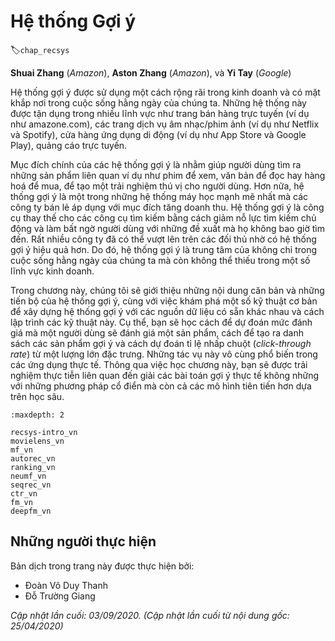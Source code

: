 <!--
# Recommender Systems
-->

# Hệ thống Gợi ý
:label:`chap_recsys`


**Shuai Zhang** (*Amazon*), **Aston Zhang** (*Amazon*), và **Yi Tay** (*Google*)

<!--
Recommender systems are widely employed in industry and are ubiquitous in our daily lives. 
These systems are utilized in a number of areas such as online shopping sites (e.g., amazon.com), 
music/movie services site (e.g., Netflix and Spotify), mobile application stores (e.g., IOS app store and google play), 
online advertising, just to name a few.
-->

Hệ thống gợi ý được sử dụng một cách rộng rãi trong kinh doanh và có mặt khắp nơi trong cuộc sống hằng ngày của chúng ta.
Những hệ thống này được tận dụng trong nhiều lĩnh vực như trang bán hàng trực tuyến (ví dụ như amazone.com), các trang dịch vụ âm nhạc/phim ảnh (ví dụ như Netflix và Spotify), cửa hàng ứng dụng di động (ví dụ như App Store và Google Play), quảng cáo trực tuyến.


<!--
The major goal of recommender systems is to help users discover relevant items such as movies to watch, 
text to read or products to buy, so as to create a delightful user experience. 
Moreover, recommender systems are among the most powerful machine learning systems that online retailers implement in order to drive incremental revenue. 
Recommender systems are replacements of search engines by reducing the efforts in proactive searches and surprising users with offers they never searched for. 
Many companies managed to position themselves ahead of their competitors with the help of more effective recommender systems. 
As such, recommender systems are central to not only our everyday lives but also highly indispensable in some industries.
-->

Mục đích chính của các hệ thống gợi ý là nhằm giúp người dùng tìm ra những sản phẩm liên quan ví dụ như phim để xem,
văn bản để đọc hay hàng hoá để mua, để tạo một trải nghiệm thú vị cho người dùng.
Hơn nữa, hệ thống gợi ý là một trong những hệ thống máy học mạnh mẽ nhất mà các công ty bán lẻ áp dụng với mục đích tăng doanh thu.
Hệ thống gợi ý là công cụ thay thế cho các công cụ tìm kiếm bằng cách giảm nỗ lực tìm kiếm chủ động và làm bất ngờ người dùng với những đề xuất mà họ không bao giờ tìm đến.
Rất nhiều công ty đã có thể vượt lên trên các đối thủ nhờ có hệ thống gợi ý hiệu quả hơn.
Do đó, hệ thống gợi ý là trung tâm của không chỉ trong cuộc sống hằng ngày của chúng ta mà còn không thể thiếu trong một số lĩnh vực kinh doanh.


<!--
In this chapter, we will cover the fundamentals and advancements of recommender systems, 
along with exploring some common fundamental techniques for building recommender systems with different data sources available and their implementations. 
Specifically, you will learn how to predict the rating a user might give to a prospective item, 
how to generate a recommendation list of items and how to predict the click-through rate from abundant features. 
These tasks are commonplace in real-world applications. 
By studying this chapter, you will get hands-on experience pertaining to solving real world 
recommendation problems with not only classical methods but the more advanced deep learning based models as well.
-->

Trong chương này, chúng tôi sẽ giới thiệu những nội dung căn bản và những tiến bộ của hệ thống gợi ý,
cùng với việc khám phá một số kỹ thuật cơ bản để xây dựng hệ thống gợi ý với các nguồn dữ liệu có sẵn khác nhau và cách lập trình các kỹ thuật này.
Cụ thể, bạn sẽ học cách để dự đoán mức đánh giá mà một người dùng sẽ đánh giá một sản phẩm,
cách để tạo ra danh sách các sản phẩm gợi ý và cách dự đoán tỉ lệ nhấp chuột (*click-through rate*) từ một lượng lớn đặc trưng.
Những tác vụ này vô cùng phổ biến trong các ứng dụng thực tế.
Thông qua việc học chương này, bạn sẽ được trải nghiệm thực tiễn liên quan đến giải các bài toán gợi ý thực tế
không những với những phương pháp cổ điển mà còn cả các mô hình tiên tiến hơn dựa trên học sâu.


```toc
:maxdepth: 2

recsys-intro_vn
movielens_vn
mf_vn
autorec_vn
ranking_vn
neumf_vn
seqrec_vn
ctr_vn
fm_vn
deepfm_vn
```

## Những người thực hiện
Bản dịch trong trang này được thực hiện bởi:

* Đoàn Võ Duy Thanh
* Đỗ Trường Giang

*Cập nhật lần cuối: 03/09/2020. (Cập nhật lần cuối từ nội dung gốc: 25/04/2020)*

